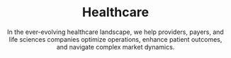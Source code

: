 ---
layout: industry
order: 2
title: Healthcare
subtitle: "In the ever-evolving healthcare landscape, we help providers, payers, and life sciences companies optimize operations, enhance patient outcomes, and navigate complex market dynamics."
intro: "In the ever-evolving healthcare landscape, SLKone helps providers, payers, and life sciences companies optimize operations, enhance patient outcomes, and navigate complex market dynamics. Our deep industry knowledge, combined with our data-driven approach, enables us to deliver tangible results in this intricate sector."
landscape-title: "The Healthcare Landscape"
landscape-intro: "The healthcare industry is undergoing rapid transformation, driven by:"
landscape:
    - "Shift towards value-based care models"
    - "Increasing role of technology in healthcare delivery"
    - "Growing focus on patient experience and engagement"
    - "Rising costs and pressure for operational efficiency"
    - "Evolving regulatory landscape and reimbursement models"
landscape-conclusion: "These trends create both challenges and opportunities for healthcare organizations across all sub-sectors."
approach-title: "Our Approach"
approach-intro: "SLKone takes a holistic view of healthcare organizations, addressing challenges across operations, finance, and strategy. We leverage our cross-sector insights to bring innovative solutions to persistent industry problems. Our approach integrates:"
approach:
    - "Advanced Data Analytics: Harnessing the power of healthcare data to drive informed decision-making"
    - "Process Optimization: Streamlining operations to improve efficiency and reduce costs"
    - "Strategic Planning: Developing robust strategies to navigate market changes and drive growth"
    - "Change Management: Ensuring successful implementation and adoption of new initiatives"
    - "Financial Performance Improvement: Optimizing revenue cycles and cost structures"
why_choose:
    - "Deep understanding of healthcare ecosystem dynamics and interdependencies"
    - "Cross-functional expertise spanning operations, finance, strategy, and technology"
    - "Proven track record of delivering measurable results in complex healthcare environments"
    - "Ability to leverage cross-industry insights for innovative healthcare solutions"
    - "Data-driven approach combined with industry-specific knowledge"
    - "Collaborative working style that ensures knowledge transfer and sustainable improvements"
    - "Practical methodology that adapts to the rapidly changing healthcare landscape"
cta: "Ready to transform your healthcare organization? Contact SLKone today to learn how our tailored solutions can help you navigate industry challenges, drive operational excellence, and achieve sustainable growth in the evolving healthcare landscape."
icon: "fa-solid fa-heart"
---